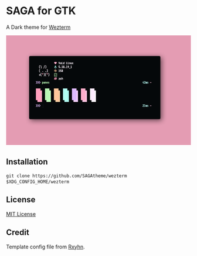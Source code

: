 # SAGA for GTK
A Dark theme for [Wezterm](https://github.com/wez/wezterm)

![Screenshot](./screenshot.png)

## Installation
```
git clone https://github.com/SAGAtheme/wezterm $XDG_CONFIG_HOME/wezterm

```


## License

[MIT License](./LICENSE)

## Credit
Template config file from [Rxyhn](https://github.com/rxyhn/).
